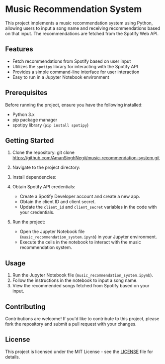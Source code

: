 # Music Recommendation System

This project implements a music recommendation system using Python, allowing users to input a song name and receiving recommendations based on that input. The recommendations are fetched from the Spotify Web API.

## Features

- Fetch recommendations from Spotify based on user input
- Utilizes the `spotipy` library for interacting with the Spotify API
- Provides a simple command-line interface for user interaction
- Easy to run in a Jupyter Notebook environment

## Prerequisites

Before running the project, ensure you have the following installed:

- Python 3.x
- pip package manager
- spotipy library (`pip install spotipy`)

## Getting Started

1. Clone the repository:
   git clone https://github.com/AmanSinghNegii/music-recommendation-system.git

2. Navigate to the project directory:


3. Install dependencies:


4. Obtain Spotify API credentials:

   - Create a Spotify Developer account and create a new app.
   - Obtain the client ID and client secret.
   - Update the `client_id` and `client_secret` variables in the code with your credentials.

5. Run the project:

   - Open the Jupyter Notebook file (`music_recommendation_system.ipynb`) in your Jupyter environment.
   - Execute the cells in the notebook to interact with the music recommendation system.

## Usage

1. Run the Jupyter Notebook file (`music_recommendation_system.ipynb`).
2. Follow the instructions in the notebook to input a song name.
3. View the recommended songs fetched from Spotify based on your input.

## Contributing

Contributions are welcome! If you'd like to contribute to this project, please fork the repository and submit a pull request with your changes.

## License

This project is licensed under the MIT License - see the [LICENSE](LICENSE) file for details.

